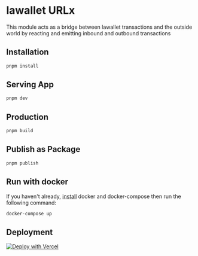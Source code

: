 # lawallet URLx

This module acts as a bridge between lawallet transactions and the outside world by reacting and
emitting inbound and outbound transactions

## Installation

```bash
pnpm install
```

## Serving App

```bash
pnpm dev
```

## Production

```bash
pnpm build
```

## Publish as Package

```bash
pnpm publish
```

## Run with docker

If you haven't already, [install](https://docs.docker.com/compose/install/) docker and docker-compose then run the following command:

```bash
docker-compose up
```

## Deployment

[![Deploy with Vercel](https://vercel.com/button)](https://vercel.com/new/clone?repository-url=https%3A%2F%2Fgithub.com%2Famm834%2Fexpress-typescript-boilerplate&project-name=express-typescript)
